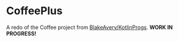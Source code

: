 # CoffeePlus

A redo of the Coffee project from [BlakeAvery/KotlinProgs](https://github.com/BlakeAvery/KotlinProgs).
**WORK IN PROGRESS!**
